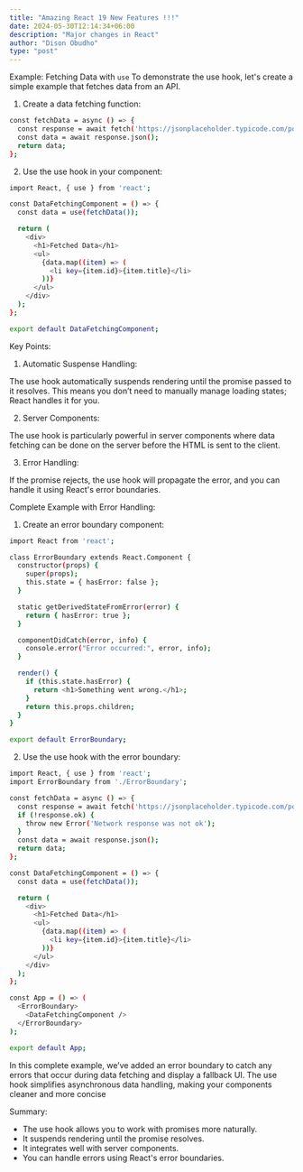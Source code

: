 ```yaml
---
title: "Amazing React 19 New Features !!!"
date: 2024-05-30T12:14:34+06:00
description: "Major changes in React"
author: "Dison Obudho"
type: "post"
---
```


Example: Fetching Data with `use`
To demonstrate the use hook, let's create a simple example that fetches data from an API.

1. Create a data fetching function:

```bash
const fetchData = async () => {
  const response = await fetch('https://jsonplaceholder.typicode.com/posts');
  const data = await response.json();
  return data;
};

```

2. Use the use hook in your component:

```bash
import React, { use } from 'react';

const DataFetchingComponent = () => {
  const data = use(fetchData());

  return (
    <div>
      <h1>Fetched Data</h1>
      <ul>
        {data.map((item) => (
          <li key={item.id}>{item.title}</li>
        ))}
      </ul>
    </div>
  );
};

export default DataFetchingComponent;

```

Key Points:

1. Automatic Suspense Handling:

The use hook automatically suspends rendering until the promise passed to it resolves.
This means you don’t need to manually manage loading states; React handles it for you.

2. Server Components:

The use hook is particularly powerful in server components where data fetching can be done on the server before the HTML is sent to the client.

3. Error Handling:

If the promise rejects, the use hook will propagate the error, and you can handle it using React's error boundaries.

Complete Example with Error Handling:

1. Create an error boundary component:

```bash
import React from 'react';

class ErrorBoundary extends React.Component {
  constructor(props) {
    super(props);
    this.state = { hasError: false };
  }

  static getDerivedStateFromError(error) {
    return { hasError: true };
  }

  componentDidCatch(error, info) {
    console.error("Error occurred:", error, info);
  }

  render() {
    if (this.state.hasError) {
      return <h1>Something went wrong.</h1>;
    }
    return this.props.children;
  }
}

export default ErrorBoundary;

```

2. Use the use hook with the error boundary:

```bash
import React, { use } from 'react';
import ErrorBoundary from './ErrorBoundary';

const fetchData = async () => {
  const response = await fetch('https://jsonplaceholder.typicode.com/posts');
  if (!response.ok) {
    throw new Error('Network response was not ok');
  }
  const data = await response.json();
  return data;
};

const DataFetchingComponent = () => {
  const data = use(fetchData());

  return (
    <div>
      <h1>Fetched Data</h1>
      <ul>
        {data.map((item) => (
          <li key={item.id}>{item.title}</li>
        ))}
      </ul>
    </div>
  );
};

const App = () => (
  <ErrorBoundary>
    <DataFetchingComponent />
  </ErrorBoundary>
);

export default App;

```

In this complete example, we’ve added an error boundary to catch any errors that occur during data fetching and display a fallback UI. The use hook simplifies asynchronous data handling, making your components cleaner and more concise

Summary:

- The use hook allows you to work with promises more naturally.
- It suspends rendering until the promise resolves.
- It integrates well with server components.
- You can handle errors using React's error boundaries.
